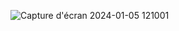![Capture d'écran 2024-01-05 121001](https://github.com/hajer1098/Profile-card/assets/87129937/b619cd76-39f6-45b8-b56e-57485d893736)
